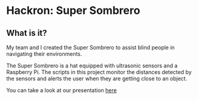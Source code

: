 # Hackron: Super Sombrero

## What is it?
My team and I created the Super Sombrero to assist blind people in navigating their environments.

The Super Sombrero is a hat equipped with ultrasonic sensors and a Raspberry Pi. 
The scripts in this project monitor the distances detected by the sensors and alerts the user when they are getting close to an object.

You can take a look at our presentation [here](https://docs.google.com/presentation/d/1UN5R4mi76YLFqiDlS05IG7RnTuBfYJGQAjnQjNcO84w/edit?usp=sharing) 
